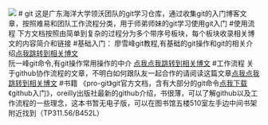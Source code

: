 <img src="http://www.liaoxuefeng.com/files/attachments/0013848605496402772ffdb6ab448deb7eef7baa124171b000/0">
# git
这是广东海洋大学领沃团队的git学习仓库，通过收集git的入门博客文章，按照难易和团队工作流程分类，用于师弟师妹的git学习使用git入门
#使用流程
下方文档按照由简单到复杂的过程分为多个带序号板块，每个板块收录相关博文的内容简介和链接
#基础入门：
廖雪峰git教程,有基础的git操作和git的相关介绍<a href="http://www.liaoxuefeng.com/wiki/0013739516305929606dd18361248578c67b8067c8c017b000" target="_blank">点我跳转到相关博文</a>
<br>
阮一峰git命令,有git操作常用操作的中介 <a href="http://www.ruanyifeng.com/blog/2015/12/git-cheat-sheet.html" target="_blank">点我点我跳转到相关博文</a>
#工作流程
关于github协作流程的文章，不明白如何跟队友一起合作的请阅读这篇文章<a href="http://www.ruanyifeng.com/blog/2015/12/git-workflow.html" target="_blank">点我点我跳转到相关博文</a>
#书籍
《pro-git》git官方文档，含有大部分的git命令<a href="./git.epub" target="_blank">点我下载</a>
<br>
《github入门》，oreilly出版社最新的github介绍，书很薄，可以了解github以及工作流程的一些理念，这本书暂无电子版，可以在图书馆五楼510室左手边中间书架附近找到（TP311.56/B452L）

